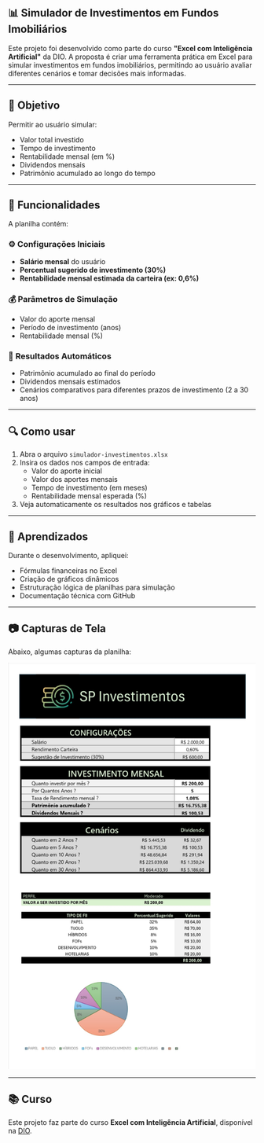## 📊 Simulador de Investimentos em Fundos Imobiliários 

Este projeto foi desenvolvido como parte do curso **"Excel com Inteligência Artificial"** da DIO. A proposta é criar uma ferramenta prática em Excel para simular investimentos em fundos imobiliários, permitindo ao usuário avaliar diferentes cenários e tomar decisões mais informadas.

---

## 🎯 Objetivo

Permitir ao usuário simular:
- Valor total investido
- Tempo de investimento
- Rentabilidade mensal (em %)
- Dividendos mensais
- Patrimônio acumulado ao longo do tempo

---

## 📌 Funcionalidades

A planilha contém:

### ⚙️ **Configurações Iniciais**
- **Salário mensal** do usuário
- **Percentual sugerido de investimento (30%)**
- **Rentabilidade mensal estimada da carteira (ex: 0,6%)**

### 💰 **Parâmetros de Simulação**
- Valor do aporte mensal
- Período de investimento (anos)
- Rentabilidade mensal (%)

### 💸 **Resultados Automáticos**
- Patrimônio acumulado ao final do período
- Dividendos mensais estimados
- Cenários comparativos para diferentes prazos de investimento (2 a 30 anos)

---

## 🔍 Como usar

1. Abra o arquivo `simulador-investimentos.xlsx`
2. Insira os dados nos campos de entrada:
   - Valor do aporte inicial
   - Valor dos aportes mensais
   - Tempo de investimento (em meses)
   - Rentabilidade mensal esperada (%)
3. Veja automaticamente os resultados nos gráficos e tabelas

---

## 🧠 Aprendizados

Durante o desenvolvimento, apliquei:
- Fórmulas financeiras no Excel
- Criação de gráficos dinâmicos
- Estruturação lógica de planilhas para simulação
- Documentação técnica com GitHub

---

## 📷 Capturas de Tela

Abaixo, algumas capturas da planilha:

![Exemplo da Planilha](https://github.com/silaspaulodacosta/Planilha---Simulador---de---Investimentos-/blob/main/Imagens/capturas%20-%20de%20-%20tela%20.jpg)

---

## 📚 Curso

Este projeto faz parte do curso **Excel com Inteligência Artificial**, disponível na [DIO](https://www.dio.me/).

